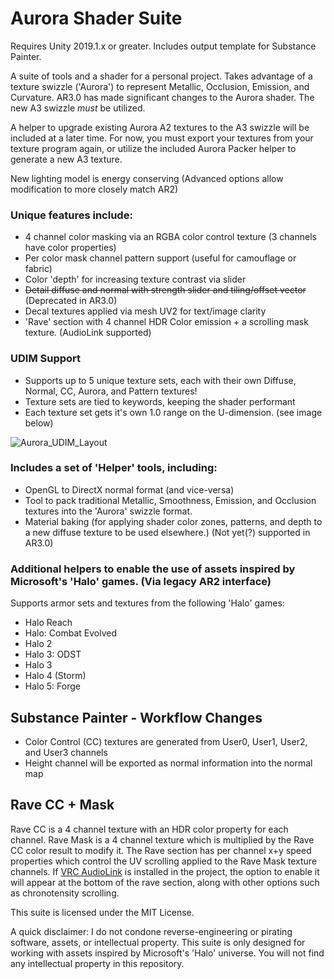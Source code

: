 # Aurora Shader Suite
Requires Unity 2019.1.x or greater.
Includes output template for Substance Painter.

A suite of tools and a shader for a personal project. Takes advantage of a texture swizzle ('Aurora') to represent Metallic, Occlusion, Emission, and Curvature.
AR3.0 has made significant changes to the Aurora shader. The new A3 swizzle *must* be utilized.

A helper to upgrade existing Aurora A2 textures to the A3 swizzle will be included at a later time.
For now, you must export your textures from your texture program again, or utilize the included Aurora Packer helper to generate a new A3 texture.

New lighting model is energy conserving (Advanced options allow modification to more closely match AR2)

### Unique features include:
  * 4 channel color masking via an RGBA color control texture (3 channels have color properties)
  * Per color mask channel pattern support (useful for camouflage or fabric)
  * Color 'depth' for increasing texture contrast via slider
  * ~~Detail diffuse and normal with strength slider and tiling/offset vector~~ (Deprecated in AR3.0)
  * Decal textures applied via mesh UV2 for text/image clarity
  * 'Rave' section with 4 channel HDR Color emission + a scrolling mask texture. (AudioLink supported)
  
### UDIM Support
  * Supports up to 5 unique texture sets, each with their own Diffuse, Normal, CC, Aurora, and Pattern textures!
  * Texture sets are tied to keywords, keeping the shader performant
  * Each texture set gets it's own 1.0 range on the U-dimension. (see image below)
  
![Aurora_UDIM_Layout](https://user-images.githubusercontent.com/17507902/236114265-5fb332d8-f964-4fad-92e7-0313eee6a15c.png)

### Includes a set of 'Helper' tools, including:
  * OpenGL to DirectX normal format (and vice-versa)
  * Tool to pack traditional Metallic, Smoothness, Emission, and Occlusion textures into the 'Aurora' swizzle format.
  * Material baking (for applying shader color zones, patterns, and depth to a new diffuse texture to be used elsewhere.) (Not yet(?) supported in AR3.0)

### Additional helpers to enable the use of assets inspired by Microsoft's 'Halo' games. (Via legacy AR2 interface)
Supports armor sets and textures from the following 'Halo' games:

* Halo Reach
* Halo: Combat Evolved
* Halo 2
* Halo 3: ODST
* Halo 3
* Halo 4 (Storm)
* Halo 5: Forge

## Substance Painter - Workflow Changes
  * Color Control (CC) textures are generated from User0, User1, User2, and User3 channels
  * Height channel will be exported as normal information into the normal map
  
  
## Rave CC + Mask
Rave CC is a 4 channel texture with an HDR color property for each channel.
Rave Mask is a 4 channel texture which is multiplied by the Rave CC color result to modify it.
The Rave section has per channel x+y speed properties which control the UV scrolling applied to the Rave Mask texture channels.
If [VRC AudioLink](https://github.com/llealloo/vrc-udon-audio-link) is installed in the project, the option to enable it will appear at the bottom of the rave section, along with other options such as chronotensity scrolling.


This suite is licensed under the MIT License.

A quick disclaimer:
I do not condone reverse-engineering or pirating software, assets, or intellectual property.
This suite is only designed for working with assets inspired by Microsoft's 'Halo' universe.
You will not find any intellectual property in this repository.
